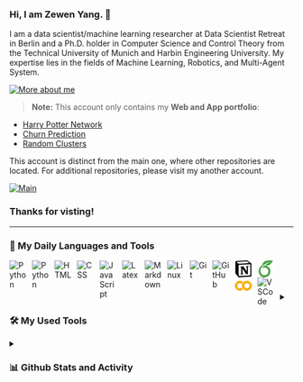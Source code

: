 ### Hi, I am Zewen Yang. 👋

<p>
I am a data scientist/machine learning researcher at Data Scientist Retreat in Berlin and a Ph.D. holder in Computer Science and Control Theory from the Technical University of Munich and Harbin Engineering University. My expertise lies in the fields of Machine Learning, Robotics, and Multi-Agent System.
</p>

<a href="https://zewen-yang.github.io/"><img alt="More about me" title="Sponsorship Tiers" src="https://custom-icon-badges.demolab.com/badge/-More%20About%20Me-1F222E?style=for-the-badge&logoColor=white&logo=link-external"/></a>

> **Note:** This account only contains my **Web and App portfolio**:

- [Harry Potter Network](https://zewen-yang.github.io/Harry-Potter-Network/)
- [Churn Prediction](https://zewen-yang-churn-prediction-streamlit-streamlit-app-full-g5x4nu.streamlit.app)
- [Random Clusters](https://zewen-yang.github.io/Random-Clusters/)

This account is distinct from the main one, where other repositories are located. For additional repositories, please visit my another account.


<a href="https://github.com/alwinyang91"><img alt="Main" src="https://custom-icon-badges.demolab.com/badge/-Main%20Account-1F222E?style=for-the-badge&logoColor=white&logo=link-external"/></a>

### Thanks for visting!

---
### 🧰 My Daily Languages and Tools
<p>
<img align="left" alt="Python" width="30px" style="padding-right:10px;" src="https://cdn.jsdelivr.net/gh/devicons/devicon/icons/python/python-original.svg" />      
<img align="left" alt="Python" width="30px" style="padding-right:10px;" src="https://cdn.jsdelivr.net/gh/devicons/devicon/icons/matlab/matlab-original.svg" />
<img align="left" alt="HTML" width="30px" style="padding-right:10px;" src="https://cdn.jsdelivr.net/gh/devicons/devicon/icons/html5/html5-original-wordmark.svg" />
<img align="left" alt="CSS" width="30px" style="padding-right:10px;" src="https://cdn.jsdelivr.net/gh/devicons/devicon/icons/css3/css3-original-wordmark.svg" />
<img align="left" alt="JavaScript" width="30px" style="padding-right:10px;" src="https://cdn.jsdelivr.net/gh/devicons/devicon/icons/javascript/javascript-plain.svg" />
<img align="left" alt="Latex" width="30px" style="padding-right:10px;" src="https://cdn.jsdelivr.net/gh/devicons/devicon/icons/latex/latex-original.svg" />
<img align="left" alt="Markdown" width="30px" style="padding-right:10px;" src="https://cdn.jsdelivr.net/gh/devicons/devicon/icons/markdown/markdown-original.svg" />    
<img align="left" alt="Linux" width="30px" style="padding-right:10px;" src="https://cdn.jsdelivr.net/gh/devicons/devicon/icons/linux/linux-original.svg" />
<img align="left" alt="Git" width="30px" style="padding-right:10px;" src="https://cdn.jsdelivr.net/gh/devicons/devicon/icons/git/git-original.svg" />
<img align="left" alt="GitHub" width="30px" style="padding-right:10px;" src="https://cdn.jsdelivr.net/gh/devicons/devicon/icons/github/github-original.svg" />
<img align="left" alt="Notion" width="30px" style="padding-right:10px;" src="./images/notion_logo.svg" />
<img align="left" alt="Overleaf" width="30px" style="padding-right:10px;" src="./images/overleaf_logo.svg" />
<img align="left" alt="Colab" width="30px" style="padding-right:10px;" src="./images/colab_logo.svg" />
<img align="left" alt="VSCode" width="30px" style="padding-right:10px;" src="https://cdn.jsdelivr.net/gh/devicons/devicon/icons/vscode/vscode-original.svg" />
</p>

<br />

#

<details > 
    <summary><h3>🛠️ My Used Tools</h3></summary>
  <h3>👨‍💻 Programming and Markup Languages</h3>

  <p>
    <a href="#"><img alt="Python" src="https://img.shields.io/badge/Python-14354C.svg?logo=python&logoColor=white"></a>
    <a href="#"><img alt="MATLAB" src="https://custom-icon-badges.demolab.com/badge/MATLAB/Simulink-61DAFB.svg?logo=matlab_icon&logoColor=white"></a>
    <a href="#"><img alt="C" src="https://custom-icon-badges.demolab.com/badge/C-03599C.svg?logo=c-in-hexagon&logoColor=white"></a>
    <a href="#"><img alt="C++" src="https://custom-icon-badges.demolab.com/badge/C++-9C033A.svg?logo=cpp2&logoColor=white"></a>
    <a href="#"><img alt="CSS" src="https://img.shields.io/badge/CSS-1572B6.svg?logo=css3&logoColor=white"></a>
    <a href="#"><img alt="HTML" src="https://img.shields.io/badge/HTML-E34F26.svg?logo=html5&logoColor=white"></a>
    <a href="#"><img alt="JavaScript" src="https://img.shields.io/badge/JavaScript-F7DF1E.svg?logo=javascript&logoColor=black"></a>
    <a href="#"><img alt="SQL" src="https://custom-icon-badges.demolab.com/badge/SQL-025E8C.svg?logo=database&logoColor=white"></a>
    <a href="#"><img alt="LaTeX" src="https://img.shields.io/badge/LaTeX-008080.svg?logo=LaTeX&logoColor=white"></a>
    <a href="#"><img alt="Markdown" src="https://img.shields.io/badge/Markdown-000000.svg?logo=markdown&logoColor=white"></a>
    <!-- <a href="https://github.com/search?q=user%3ADenverCoder1+language%3Ar"><img alt="R" src="https://img.shields.io/badge/R-276DC3.svg?logo=r&logoColor=white"></a> -->
  </p>

  <h3>🗃️ Frameworks and Libraries</h3>

  <p>
    <a href="#"><img alt="PyTorch" src="https://img.shields.io/badge/PyTorch-EE4C2c.svg?logo=PyTorch&logoColor=white"></a>
    <a href="#"><img alt="TensorFlow" src="https://img.shields.io/badge/TensorFlow-FF6F00.svg?logo=TensorFlow&logoColor=white"></a>
    <a href="#"><img alt="Kears" src="https://img.shields.io/badge/Keras-D00000.svg?logo=keras&logoColor=white"></a>
    <a href="#"><img alt="ROS" src="https://img.shields.io/badge/ROS-22314E.svg?logo=ros&logoColor=white"></a>
    <a href="#"><img alt="scikit-learn" src="https://img.shields.io/badge/scikit%20learn-8CAAE6.svg?logo=scikit-learn&logoColor=white"></a>
    <a href="#"><img alt="statsmodels" src="https://custom-icon-badges.demolab.com/badge/statsmodels-4934BF.svg?logo=statsmodels-logo&logoColor=white"></a>
    <a href="#"><img alt="OpenCV" src="https://img.shields.io/badge/OpenCV-5C3EE8.svg?logo=opencv&logoColor=white"></a>
    <a href="#"><img alt="D3" src="https://img.shields.io/badge/D3.js-F9A03C.svg?logo=d3.js&logoColor=white"></a>
    <a href="#"><img alt="Gazebo" src="https://custom-icon-badges.demolab.com/badge/Gazebo-FF7800.svg?logo=gazebo_icon&logoColor=white"></a>
    <a href="#"><img alt="NumPy" src="https://img.shields.io/badge/Numpy-013243.svg?logo=numpy&logoColor=white"></a>
    <a href="#"><img alt="Pandas" src="https://img.shields.io/badge/Pandas-150458.svg?logo=pandas&logoColor=white"></a>
    <a href="#"><img alt="Selenium" src="https://img.shields.io/badge/Selenium-43B02A.svg?logo=selenium&logoColor=white"></a>
    <a href="#"><img alt="spaCy" src="https://img.shields.io/badge/spaCy-09A3D5.svg?logo=spacy&logoColor=white"></a>
    <a href="#"><img alt="matplotlib" src="https://custom-icon-badges.demolab.com/badge/matplotlib-334455.svg?logo=matplotlib-logo&logoColor=white"></a>
    <a href="#"><img alt="seaborn" src="https://custom-icon-badges.demolab.com/badge/seaborn-2D50A5.svg?logo=seaborn&logoColor=white"></a>
    <a href="#"><img alt="plotly" src="https://img.shields.io/badge/plotly-3F4F75.svg?logo=plotly&logoColor=white"></a>
    <a href="#"><img alt="openai" src="https://img.shields.io/badge/openai-412991.svg?logo=openai&logoColor=white"></a>
    <a href="#"><img alt="fastai" src="https://custom-icon-badges.demolab.com/badge/fastai-00A98F.svg?logo=logo_square&logoColor=white"></a>
  </p>

  <h3>🗄️ Databases and Cloud Hosting</h3>

  <p>
    <a href="#"><img alt="GitHub" src="https://img.shields.io/badge/GitHub-181717.svg?logo=github&logoColor=white"></a>
    <a href="#"><img alt="GitLab" src="https://img.shields.io/badge/GitLab-FC6D26.svg?logo=GitLab&logoColor=white"></a>
    <a href="#"><img alt="Docker" src="https://img.shields.io/badge/Docker-2496ED.svg?logo=docker&logoColor=white"></a>
    <a href="#"><img alt="AWS" src="https://img.shields.io/badge/AWS-232F3E.svg?logo=amazonaws&logoColor=white"></a>
    <a href="#"><img alt="MySQL" src="https://img.shields.io/badge/MySQL-00f.svg?logo=mysql&logoColor=white"></a>
    <a href="#"><img alt="Streamlit" src="https://img.shields.io/badge/Streamlit-FF4B4B.svg?logo=Streamlit&logoColor=white"></a>
    <a href="#"><img alt="Notion" src="https://img.shields.io/badge/Notion-010101.svg?logo=notion&logoColor=white"></a>
  </p>

  <h3>💻 Software and Tools</h3>

  <p>
    <a href="#"><img alt="Git" src="https://img.shields.io/badge/Git-F05033.svg?logo=git&logoColor=white"></a>
    <a href="#"><img alt="Jupyter" src="https://img.shields.io/badge/Jupyter-F37626.svg?logo=Jupyter&logoColor=white"></a>
    <a href="#"><img alt="Colab" src="https://img.shields.io/badge/Colab-F9AB00.svg?logo=googlecolab&logoColor=white"></a>
    <a href="#"><img alt="Overleaf" src="https://img.shields.io/badge/Overleaf-47A141.svg?logo=overleaf&logoColor=white"></a>
    <a href="#"><img alt="Visual Studio Code" src="https://img.shields.io/badge/VS%20Code-0078d7.svg?logo=visual-studio-code&logoColor=white"></a>
    <a href="#"><img alt="Discord" src="https://img.shields.io/badge/-Discord-5865F2.svg?logo=discord&logoColor=white"></a>
  </p>
</details>

<details> 
  <summary><h3>📊 Github Stats and Activity</h3></summary>

  > <b>Note:</b> The stats and activity are metrics of this account my public code consists of only and don't reflect overall experience or skill level.

  <h3>🔥 Streak Stats</h3>

  <!-- GitHub Readme Streak Stats - https://github.com/DenverCoder1/github-readme-streak-stats -->
  <p>
    <a href="https://github.com/DenverCoder1/github-readme-streak-stats">
      <img title="🔥 Get streak stats for your profile at git.io/streak-stats" alt="zewen-yang streak" src="https://streak-stats.demolab.com/?user=zewen-yang&theme=monokai-metallian&hide_border=true"/>
    </a>
  </p>

  <h3>💻 GitHub Profile Stats</h3>

  <!-- https://github.com/anuraghazra/github-readme-stats -->

  <a href="https://github.com/anuraghazra/github-readme-stats"><img alt="zewen-yang's Github Stats" src="https://denvercoder1-github-readme-stats.vercel.app/api/?username=alwinyang91&show_icons=true&include_all_commits=true&count_private=true&theme=react&hide_border=true&bg_color=1F222E&title_color=F85D7F&icon_color=F8D866" height="192px"/></a>
  <a href="https://github.com/anuraghazra/github-readme-stats"><img alt="zewen-yang's Top Languages" src="https://denvercoder1-github-readme-stats.vercel.app/api/top-langs/?username=zewen-yang&langs_count=8&layout=compact&theme=react&hide_border=true&bg_color=1F222E&title_color=F85D7F&icon_color=F8D866&hide=Jupyter%20Notebook,Roff" height="192px"/></a>
  <br/>
  
  <!-- https://github.com/ashutosh00710/github-readme-activity-graph -->

  <a href="https://github.com/ashutosh00710/github-readme-activity-graph"><img alt="zewen-yang's Activity Graph" src="https://github-readme-activity-graph.cyclic.app/graph/?username=zewen-yang&bg_color=1F222E&color=F8D866&line=F85D7F&point=FFFFFF&hide_border=true" /></a>

  <!-- <h3>⚡ Recent GitHub Activity</h3>

  <!-- https://github.com/jamesgeorge007/github-activity-readme -->
  <!--START_SECTION:activity-->

<!-- 1. 🎉 Merged PR [#69](https://github.com/DenverCoder1/professor-vector-discord-bot/pull/69) in [DenverCoder1/professor-vector-discord-bot](https://github.com/DenverCoder1/professor-vector-discord-bot)
1. 🎉 Merged PR [#11](https://github.com/DenverCoder1/play-lichess/pull/11) in [DenverCoder1/play-lichess](https://github.com/DenverCoder1/play-lichess)
2. 💪 Opened PR [#11](https://github.com/DenverCoder1/play-lichess/pull/11) in [DenverCoder1/play-lichess](https://github.com/DenverCoder1/play-lichess)
3. 💪 Opened PR [#9832](https://github.com/python/typeshed/pull/9832) in [python/typeshed](https://github.com/python/typeshed)
4. 🎉 Merged PR [#100](https://github.com/DenverCoder1/table2ascii/pull/100) in [DenverCoder1/table2ascii](https://github.com/DenverCoder1/table2ascii) --> 
<!--END_SECTION:activity-->

</details>


<!--
**Zewen-Yang/Zewen-Yang** is a ✨ _special_ ✨ repository because its `README.md` (this file) appears on your GitHub profile.

Here are some ideas to get you started:

- 🔭 I’m currently working on ...
- 🌱 I’m currently learning ...
- 👯 I’m looking to collaborate on ...
- 🤔 I’m looking for help with ...
- 💬 Ask me about ...
- 📫 How to reach me: ...
- 😄 Pronouns: ...
- ⚡ Fun fact: ...
-->
